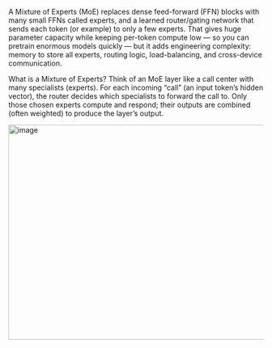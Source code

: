 A Mixture of Experts (MoE) replaces dense feed-forward (FFN) blocks with many small FFNs called experts, and a learned router/gating network that sends each token (or example) to only a few experts. That gives huge parameter capacity while keeping per-token compute low — so you can pretrain enormous models quickly — but it adds engineering complexity: memory to store all experts, routing logic, load-balancing, and cross-device communication.

What is a Mixture of Experts?
Think of an MoE layer like a call center with many specialists (experts). For each incoming “call” (an input token’s hidden vector), the router decides which specialists to forward the call to. Only those chosen experts compute and respond; their outputs are combined (often weighted) to produce the layer’s output.

<img width="881" height="425" alt="image" src="https://github.com/user-attachments/assets/b022b257-a915-42a3-addd-68d65d29db9e" />
